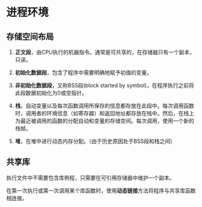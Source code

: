# 进程环境

## 存储空间布局

1. **正文段**，由CPU执行的机器指令。通常是可共享的，在存储器只有一个副本，只读。
2. **初始化数据段**，包含了程序中需要明确地赋予初值的变量。

3. **非初始化数据段**，又称BSS段\(block started by symbol\)，在程序执行之前将此段数据初始化为0或空指针。

4. **栈**，自动变量以及每次函数调用所保存的信息都存放在此段中。每次调用函数时，调用者的环境信息（如寄存器）和返回地址都存放在栈中。然后，在栈上为最近被调用的函数的分配自动和变量的存储空间。每次调用，使用一个新的栈帧。

5. **堆**，在堆中进行动态内存分配。（由于历史原因处于BSS段和栈之间）

## 共享库

执行文件中不需要包含库例程，只需要在可引用存储器中维护一个副本。

在第一次执行或第一次调用某个库函数时，使用**动态链接**方法将程序与共享库函数相连接。

